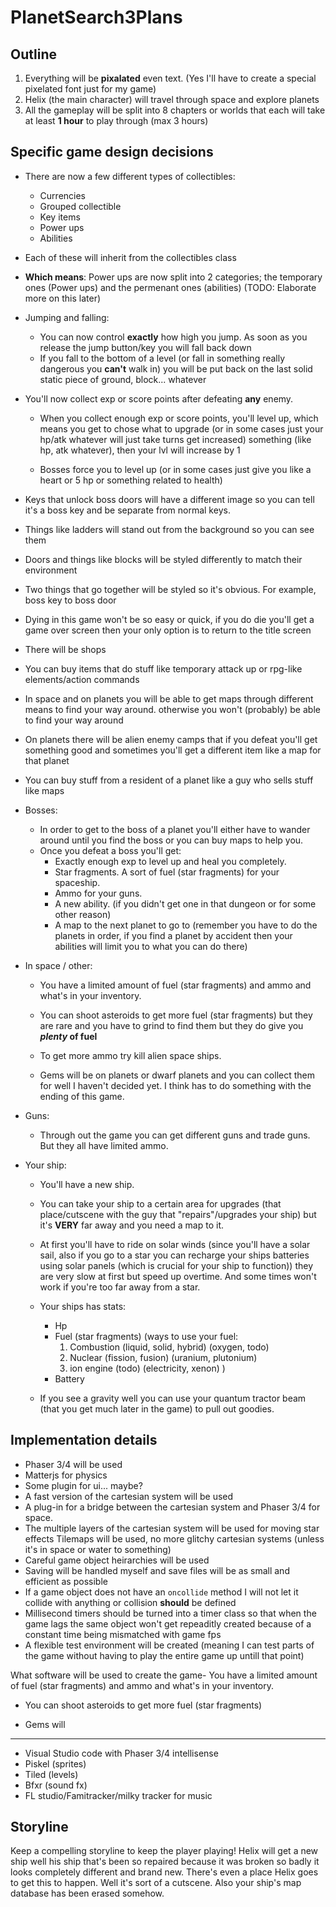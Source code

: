 # PlanetSearch3Plans

Outline
-------

1. Everything will be **pixalated** even text. (Yes I'll have to create a special pixelated font just for my game) 
2. Helix (the main character) will travel through space and explore planets
3. All the gameplay will be split into 8 chapters or worlds that each will take at least **1 hour** to play through (max 3 hours) 

Specific game design decisions
------------------------------

- There are now a few different types of collectibles:

    - Currencies
    - Grouped collectible
    - Key items 
    - Power ups
    - Abilities

 - Each of these will inherit from the collectibles class

- **Which means**: Power ups are now split into 2 categories; the temporary ones (Power ups) and the permenant ones (abilities)
(TODO: Elaborate more on this later)

- Jumping and falling:
    
    - You can now control **exactly** how high you jump. As soon as you release the jump button/key you will fall back down
    - If you fall to the bottom of a level (or fall in something really dangerous you **can't** walk in) you will be put 
    back on the last solid static piece of ground, block... whatever

- You'll now collect exp or score points after defeating **any** enemy.
    
    - When you collect enough exp or score points, you'll level up, which means you get to chose what to upgrade (or in 
    some cases just your hp/atk whatever will just take turns get increased) 
    something (like hp, atk whatever), then your lvl will increase by 1

    - Bosses force you to level up (or in some cases just give you like a heart or 5 hp or something related to health)

- Keys that unlock boss doors will have a different image so you can tell it's a boss key and be separate from normal keys.

- Things like ladders will stand out from the background so you can see them
- Doors and things like blocks will be styled differently to match their environment
- Two things that go together will be styled so it's obvious. For example, boss key to boss door
- Dying in this game won't be so easy or quick, if you do die you'll get a game over screen then your only option is to 
return to the title screen

- There will be shops
- You can buy items that do stuff like temporary attack up or rpg-like elements/action commands

- In space and on planets you will be able to get maps through different means to find your way around.
otherwise you won't (probably) be able to find your way around

- On planets there will be alien enemy camps that if you defeat you'll get something good and sometimes you'll get a different item
like a map for that planet

- You can buy stuff from a resident of a planet like a guy who sells stuff like maps

- Bosses:

    - In order to get to the boss of a planet you'll either have to wander around until you find the boss or you can buy maps to help you.
    - Once you defeat a boss you'll get:
        - Exactly enough exp to level up and heal you completely.
        - Star fragments. A sort of fuel (star fragments) for your spaceship.
        - Ammo for your guns.
        - A new ability. (if you didn't get one in that dungeon or for some other reason)
        - A map to the next planet to go to (remember you have to do the planets in order, if you find a planet by accident then your abilities will limit you to what you can do there)


- In space / other:

    - You have a limited amount of fuel (star fragments) and ammo and what's in your inventory.

    - You can shoot asteroids to get more fuel (star fragments) but they are rare and you have to grind to find them but they do give you ***plenty* of fuel**
    - To get more ammo try kill alien space ships.

    - Gems will be on planets or dwarf planets and you can collect them for well I haven't decided yet. I think has to do something with the ending of this game. 

- Guns:

    - Through out the game you can get different guns and trade guns. But they all have limited ammo.

- Your ship:

    - You'll have a new ship.
    - You can take your ship to a certain area for upgrades (that place/cutscene with the guy that "repairs"/upgrades your ship) 
    but it's **VERY** far away and you need a map to it. 
    - At first you'll have to ride on solar winds (since you'll have a solar sail, also if you go to a star you can recharge your 
    ships batteries using solar panels (which is crucial for your ship to function)) they are very slow at first but speed up overtime. And some times 
    won't work if you're too far away from a star.

    - Your ships has stats:
        - Hp
        - Fuel (star fragments) (ways to use your fuel: 
            1. Combustion (liquid, solid, hybrid) (oxygen, todo)
            2. Nuclear (fission, fusion) (uranium, plutonium)
            3. ion engine (todo) (electricity, xenon)
             )
        - Battery
    
    - If you see a gravity well you can use your quantum tractor beam (that you get much later in the game) to pull out goodies.

Implementation details
----------------------

- Phaser 3/4 will be used
- Matterjs for physics
- Some plugin for ui... maybe?
- A fast version of the cartesian system will be used 
- A plug-in for a bridge between the cartesian system and Phaser 3/4 for space.
- The multiple layers of the cartesian system will be used for moving star effects
Tilemaps will be used, no more glitchy cartesian systems (unless it's in space or water to something)
- Careful game object heirarchies will be used
- Saving will be handled myself and save files will be as small and efficient as possible
- If a game object does not have an `oncollide` method I will not let it collide with anything
or collision **should** be defined
- Millisecond timers should be turned into a timer class so that when the game lags the same object won't get repeaditly created because of a constant time being mismatched with game fps 
- A flexible test environment will be created (meaning I can test parts of the game without having to play the entire game up untill that point)

What software will be used to create the game- You have a limited amount of fuel (star fragments) and ammo and what's in your inventory.

- You can shoot asteroids to get more fuel (star fragments)

- Gems will 

----------------------------------------
- Visual Studio code with Phaser 3/4 intellisense
- Piskel (sprites)
- Tiled (levels)
- Bfxr (sound fx)
- FL studio/Famitracker/milky tracker for music

Storyline
---------
Keep a compelling storyline to keep the player playing!
Helix will get a new ship well his ship that's been so repaired because it was broken so badly it looks completely different and brand new.
There's even a place Helix goes to get this to happen. Well it's sort of a cutscene.
Also your ship's map database has been erased somehow. 